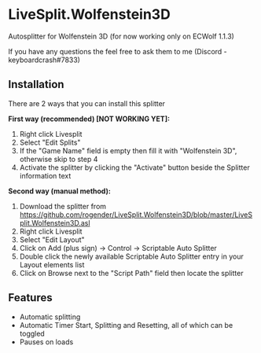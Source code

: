# LiveSplit.Wolfenstein3D
Autosplitter for Wolfenstein 3D (for now working only on ECWolf 1.1.3)

If you have any questions the feel free to ask them to me (Discord - keyboardcrash#7833)

## Installation
There are 2 ways that you can install this splitter

**First way (recommended) [NOT WORKING YET]:**
 1. Right click Livesplit
 2. Select "Edit Splits"
 3. If the "Game Name" field is empty then fill it with "Wolfenstein 3D", otherwise skip to step 4
 4. Activate the splitter by clicking the "Activate" button beside the Splitter information text

**Second way (manual method):**
 1. Download the splitter from https://github.com/rogender/LiveSplit.Wolfenstein3D/blob/master/LiveSplit.Wolfenstein3D.asl
 2. Right click Livesplit
 3. Select "Edit Layout"
 4. Click on Add (plus sign) -> Control -> Scriptable Auto Splitter
 5. Double click the newly available Scriptable Auto Splitter entry in your Layout elements list
 6. Click on Browse next to the "Script Path" field then locate the splitter

## Features
 - Automatic splitting
 - Automatic Timer Start, Splitting and Resetting, all of which can be toggled
 - Pauses on loads
